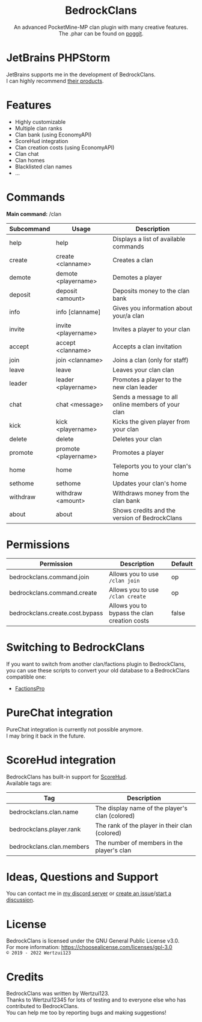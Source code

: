 <h1 align="center">BedrockClans</h1>
<p align="center">
An advanced PocketMine-MP clan plugin with many creative features.
<br>The .phar can be found on <a href="https://poggit.pmmp.io/ci/Wertzui123/BedrockClans/BedrockClans/">poggit</a>.
</p>

# JetBrains PHPStorm
JetBrains supports me in the development of BedrockClans.
<br>I can highly recommend <a href="https://jetbrains.com?from=BedrockClans">their products</a>.

# Features
* Highly customizable
* Multiple clan ranks
* Clan bank (using EconomyAPI)
* ScoreHud integration
* Clan creation costs (using EconomyAPI)
* Clan chat
* Clan homes
* Blacklisted clan names
* ...

# Commands
**Main command:** /clan

| Subcommand | Usage                 | Description                                        |
|------------|-----------------------|----------------------------------------------------|
| help       | help                  | Displays a list of available commands              |
| create     | create \<clanname>    | Creates a clan                                     |
| demote     | demote \<playername>  | Demotes a player                                   |
| deposit    | deposit \<amount>     | Deposits money to the clan bank                    |
| info       | info \[clanname]      | Gives you information about your/a clan            |
| invite     | invite \<playername>  | Invites a player to your clan                      |
| accept     | accept \<clanname>    | Accepts a clan invitation                          |
| join       | join \<clanname>      | Joins a clan (only for staff)                      |
| leave      | leave                 | Leaves your clan clan                              |
| leader     | leader \<playername>  | Promotes a player to the new clan leader           |
| chat       | chat \<message>       | Sends a message to all online members of your clan |
| kick       | kick \<playername>    | Kicks the given player from your clan              |
| delete     | delete                | Deletes your clan                                  |
| promote    | promote \<playername> | Promotes a player                                  |
| home       | home                  | Teleports you to your clan's home                  |
| sethome    | sethome               | Updates your clan's home                           |
| withdraw   | withdraw \<amount>    | Withdraws money from the clan bank                 |
| about      | about                 | Shows credits and the version of BedrockClans      |

# Permissions
| Permission                      | Description                                  | Default |
|---------------------------------|----------------------------------------------|---------|
| bedrockclans.command.join       | Allows you to use `/clan join`               | op      |
| bedrockclans.command.create     | Allows you to use `/clan create`             | op      |
| bedrockclans.create.cost.bypass | Allows you to bypass the clan creation costs | false   |

# Switching to BedrockClans
If you want to switch from another clan/factions plugin to BedrockClans, you can use these scripts to convert your old database to a BedrockClans compatible one:
* <a href="https://github.com/Wertzui123/FactionsPro2BedrockClans">FactionsPro</a>

# PureChat integration
PureChat integration is currently not possible anymore.
<br>I may bring it back in the future.

# ScoreHud integration
BedrockClans has built-in support for <a href="https://github.com/Ifera/ScoreHud">ScoreHud</a>.
<br>Available tags are:

| Tag                       | Description                                     |
|---------------------------|-------------------------------------------------|
| bedrockclans.clan.name    | The display name of the player's clan (colored) |
| bedrockclans.player.rank  | The rank of the player in their clan (colored)  |
| bedrockclans.clan.members | The number of members in the player's clan      |

# Ideas, Questions and Support
You can contact me in <a href="https://discord.gg/eGhZGtF">my discord server</a> or <a href="https://github.com/Wertzui123/BedrockClans/issues/new">create an issue</a>/<a href="https://github.com/Wertzui123/BedrockClans/discussions/new">start a discussion</a>.

# License
BedrockClans is licensed under the GNU General Public License v3.0.
<br>For more information: https://choosealicense.com/licenses/gpl-3.0
<br><code>© 2019 - 2022 Wertzui123</code>

# Credits
BedrockClans was written by Wertzui123.
<br>Thanks to Wertzui12345 for lots of testing and to everyone else who has contributed to BedrockClans.
<br>You can help me too by reporting bugs and making suggestions!
